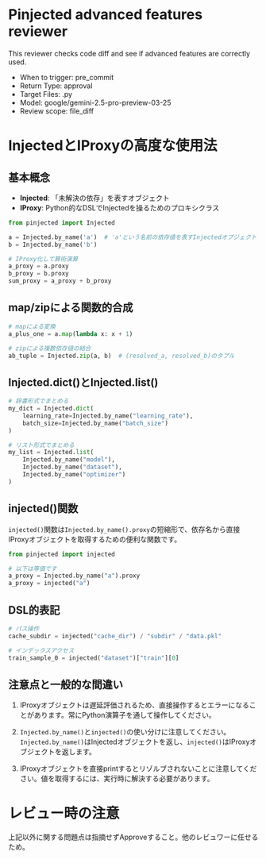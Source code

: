 # Pinjected advanced features reviewer
This reviewer checks code diff and see if advanced features are correctly used.
- When to trigger: pre_commit
- Return Type: approval
- Target Files: .py
- Model: google/gemini-2.5-pro-preview-03-25
- Review scope: file_diff

# InjectedとIProxyの高度な使用法

## 基本概念

- **Injected**: 「未解決の依存」を表すオブジェクト
- **IProxy**: Python的なDSLでInjectedを操るためのプロキシクラス

```python
from pinjected import Injected

a = Injected.by_name('a')  # 'a'という名前の依存値を表すInjectedオブジェクト
b = Injected.by_name('b')

# IProxy化して算術演算
a_proxy = a.proxy
b_proxy = b.proxy
sum_proxy = a_proxy + b_proxy
```

## map/zipによる関数的合成

```python
# mapによる変換
a_plus_one = a.map(lambda x: x + 1)

# zipによる複数依存値の結合
ab_tuple = Injected.zip(a, b)  # (resolved_a, resolved_b)のタプル
```

## Injected.dict()とInjected.list()

```python
# 辞書形式でまとめる
my_dict = Injected.dict(
    learning_rate=Injected.by_name("learning_rate"),
    batch_size=Injected.by_name("batch_size")
)

# リスト形式でまとめる
my_list = Injected.list(
    Injected.by_name("model"),
    Injected.by_name("dataset"),
    Injected.by_name("optimizer")
)
```

## injected()関数

`injected()`関数は`Injected.by_name().proxy`の短縮形で、依存名から直接IProxyオブジェクトを取得するための便利な関数です。

```python
from pinjected import injected

# 以下は等価です
a_proxy = Injected.by_name("a").proxy
a_proxy = injected("a")
```

## DSL的表記

```python
# パス操作
cache_subdir = injected("cache_dir") / "subdir" / "data.pkl"

# インデックスアクセス
train_sample_0 = injected("dataset")["train"][0]
```

## 注意点と一般的な間違い

1. IProxyオブジェクトは遅延評価されるため、直接操作するとエラーになることがあります。常にPython演算子を通して操作してください。

2. `Injected.by_name()`と`injected()`の使い分けに注意してください。`Injected.by_name()`はInjectedオブジェクトを返し、`injected()`はIProxyオブジェクトを返します。

3. IProxyオブジェクトを直接printするとリゾルブされないことに注意してください。値を取得するには、実行時に解決する必要があります。

# レビュー時の注意
上記以外に関する問題点は指摘せずApproveすること。他のレビュワーに任せるため。